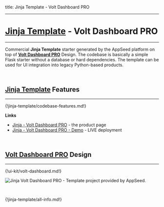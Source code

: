 title: Jinja Template - Volt Dashboard PRO

---

# [Jinja Template](https://appseed.us/jinja-template) - Volt Dashboard PRO
---

Commercial **Jinja Template** starter generated by the AppSeed platform on top of **[Volt Dashboard PRO](/bootstrap-template/volt-dashboard-pro/)** Design. The codebase is basically a simple Flask starter without a database or hard dependencies. The template can be used for UI integration into legacy Python-based products. 

<br />

## [Jinja Template](https://appseed.us/jinja-template) Features
---

{!jinja-template/codebase-features.md!}

**Links**

- [Jinja - Volt Dashboard PRO](https://appseed.us/jinja-template/jinja-template-volt-pro) - the product page
- [Jinja - Volt Dashboard PRO - Demo](https://jinja-template-volt-pro.appseed.us/) - LIVE deployment

<br />

## [Volt Dashboard PRO](/bootstrap-template/volt-dashboard-pro/) Design
---

{!ui-kit/volt-dashboard.md!}

![Jinja Volt Dashboard PRO - Template project provided by AppSeed.](https://raw.githubusercontent.com/app-generator/jinja-template-volt-pro/main/media/jinja-template-volt-pro-intro.gif)

<br />

{!jinja-template/all-info.md!}
